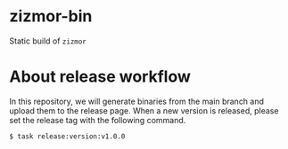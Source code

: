 # zizmor-bin
Static build of `zizmor`

# About release workflow
In this repository, we will generate binaries from the main branch and upload them to the release page.
When a new version is released, please set the release tag with the following command.

```console
$ task release:version:v1.0.0
```
